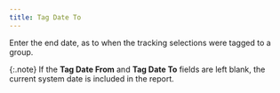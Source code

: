 ```yaml
---
title: Tag Date To
---
```



Enter the end date, as to when the tracking selections were tagged to  a group.


{:.note}
If the **Tag 
 Date From** and **Tag Date To**  fields are left blank, the current system date is included in the report.
